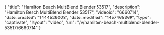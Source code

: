 {
    "title": "Hamilton Beach MultiBlend Blender 53517",
    "description": "Hamilton Beach MultiBlend Blender 53517",
    "videoid": "6660714",
    "date_created": "1444529008",
    "date_modified": "1457465369",
    "type": "captivate",
    "layout": "video",
    "url": "\/v\/hamilton-beach-multiblend-blender-53517\/6660714"
}